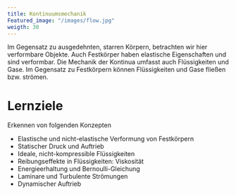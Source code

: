 ```yaml
--- 
title: Kontinuumsmechanik
Featured_image: "/images/flow.jpg"
weigth: 30
---
```

Im Gegensatz zu ausgedehnten, starren Körpern, betrachten wir hier verformbare
Objekte. Auch Festkörper haben elastische Eigenschaften und sind verformbar. 
Die Mechanik der Kontinua umfasst auch Flüssigkeiten und Gase. Im Gegensatz
zu Festkörpern können Flüssigkeiten und Gase fließen bzw. strömen. 
# Lernziele
Erkennen von folgenden Konzepten 
   * Elastische und nicht-elastische Verformung von Festkörpern
   * Statischer Druck und Auftrieb
   * Ideale, nicht-kompressible Flüssigkeiten
   * Reibungseffekte in Flüssigkeiten: Viskosität
   * Energieerhaltung und Bernoulli-Gleichung
   * Laminare und Turbulente Strömungen
   * Dynamischer Auftrieb

